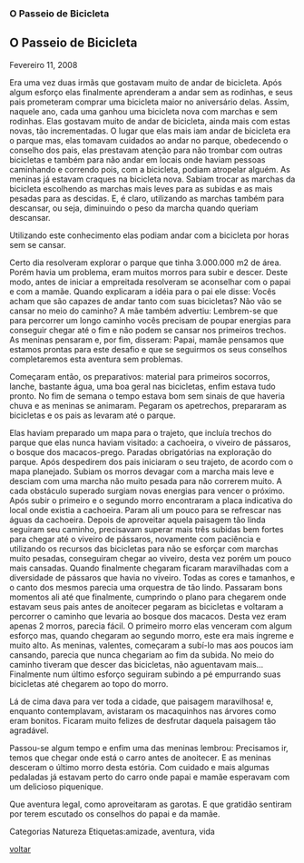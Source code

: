 ### O Passeio de Bicicleta

## **O Passeio de Bicicleta**

Fevereiro 11, 2008

Era uma vez duas irmãs que gostavam muito de andar de bicicleta. Após algum esforço elas finalmente aprenderam a andar sem as rodinhas, e seus pais prometeram comprar uma bicicleta maior no aniversário delas. Assim, naquele ano, cada uma ganhou uma bicicleta nova com marchas e sem rodinhas. Elas gostavam muito de andar de bicicleta, ainda mais com estas novas, tão incrementadas. O lugar que elas mais iam andar de bicicleta era o parque mas, elas tomavam cuidados ao andar no parque, obedecendo o conselho dos pais, elas prestavam atenção para não trombar com outras bicicletas e também para não andar em locais onde haviam pessoas caminhando e correndo pois, com a bicicleta, podiam atropelar alguém. As meninas já estavam craques na bicicleta nova. Sabiam trocar as marchas da bicicleta escolhendo as marchas mais leves para as subidas e as mais pesadas para as descidas. E, é claro, utilizando as marchas também para descansar, ou seja, diminuindo o peso da marcha quando queriam descansar.

Utilizando este conhecimento elas podiam andar com a bicicleta por horas sem se cansar.

Certo dia resolveram explorar o parque que tinha 3.000.000  m2 de área. Porém havia um problema, eram muitos morros para subir e descer. Deste modo, antes de iniciar a empreitada resolveram se aconselhar com o papai e com a mamãe. Quando explicaram a idéia para o pai ele disse: Vocês acham que são capazes de andar tanto com suas bicicletas? Não vão se cansar no meio do caminho? A mãe também advertiu: Lembrem-se que para percorrer um longo caminho vocês precisam de poupar energias para conseguir chegar até o fim e não podem se cansar nos primeiros trechos. As meninas pensaram e, por fim, disseram: Papai, mamãe pensamos que estamos prontas para este desafio e que se seguirmos os seus conselhos completaremos esta aventura sem problemas.

Começaram então, os preparativos: material para primeiros socorros, lanche, bastante água, uma boa geral nas bicicletas, enfim estava tudo pronto. No fim de semana o tempo estava bom sem sinais de que haveria chuva e as meninas se animaram. Pegaram os apetrechos, prepararam as bicicletas e os pais as levaram até o parque.

Elas haviam preparado um mapa para o trajeto, que incluía trechos do parque que elas nunca haviam visitado: a cachoeira, o viveiro de pássaros, o bosque dos macacos-prego. Paradas obrigatórias na exploração do parque. Após despedirem dos pais iniciaram o seu trajeto, de acordo com o mapa planejado. Subiam os morros devagar com a marcha mais leve e desciam com uma marcha não muito pesada para não correrem muito. A cada obstáculo superado surgiam novas energias para vencer o próximo. Após subir o primeiro e o segundo morro encontraram a placa indicativa do local onde existia a cachoeira. Param ali um pouco para se refrescar nas águas da cachoeira. Depois de aproveitar aquela paisagem tão linda seguiram seu caminho, precisavam superar mais três subidas bem fortes para chegar até o viveiro de pássaros, novamente com paciência e utilizando os recursos das bicicletas para não se esforçar com marchas muito pesadas, conseguiram chegar ao viveiro, desta vez porém um pouco mais cansadas. Quando finalmente chegaram ficaram maravilhadas com a diversidade de pássaros que havia no viveiro. Todas as cores e tamanhos, e o canto dos mesmos parecia uma orquestra de tão lindo. Passaram bons momentos ali até que finalmente, cumprindo o plano para chegarem onde estavam seus pais antes de anoitecer pegaram as bicicletas e voltaram a percorrer o caminho que levaria ao bosque dos macacos. Desta vez eram apenas 2 morros, parecia fácil. O primeiro morro elas venceram com algum esforço mas, quando chegaram ao segundo morro, este era mais íngreme e muito alto. As meninas, valentes, começaram a subí-lo mas aos poucos iam cansando, parecia que nunca chegariam ao fim da subida. No meio do caminho tiveram que descer das bicicletas, não aguentavam mais… Finalmente num último esforço seguiram subindo a pé empurrando suas bicicletas até chegarem ao topo do morro.

Lá de cima dava para ver toda a cidade, que paisagem maravilhosa! e, enquanto contemplavam, avistaram os macaquinhos nas árvores como eram bonitos. Ficaram muito felizes de desfrutar daquela paisagem tão agradável.

Passou-se algum tempo e enfim uma das meninas lembrou: Precisamos ir, temos que chegar onde está o carro antes de anoitecer. E as meninas desceram o último morro desta estória. Com cuidado e mais algumas pedaladas já estavam perto do carro onde papai e mamãe esperavam com um delicioso piquenique.

Que aventura legal, como aproveitaram as garotas. E que gratidão sentiram por terem escutado os conselhos do papai e da mamãe.

Categorias Natureza Etiquetas:amizade, aventura, vida

[voltar](./)